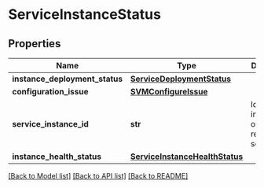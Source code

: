 # ServiceInstanceStatus

## Properties
Name | Type | Description | Notes
------------ | ------------- | ------------- | -------------
**instance_deployment_status** | [**ServiceDeploymentStatus**](ServiceDeploymentStatus.md) |  | [optional] 
**configuration_issue** | [**SVMConfigureIssue**](SVMConfigureIssue.md) |  | [optional] 
**service_instance_id** | **str** | Id of an instantiation of a registered service. | [optional] 
**instance_health_status** | [**ServiceInstanceHealthStatus**](ServiceInstanceHealthStatus.md) |  | [optional] 

[[Back to Model list]](../README.md#documentation-for-models) [[Back to API list]](../README.md#documentation-for-api-endpoints) [[Back to README]](../README.md)

